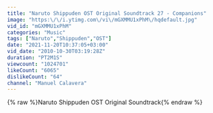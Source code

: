 ```yaml
---
title: "Naruto Shippuden OST Original Soundtrack 27 - Companions"
image: "https:\/\/i.ytimg.com\/vi\/mGXMMU1xPhM\/hqdefault.jpg"
vid_id: "mGXMMU1xPhM"
categories: "Music"
tags: ["Naruto","Shippuden","OST"]
date: "2021-11-20T10:37:05+03:00"
vid_date: "2010-10-30T03:19:28Z"
duration: "PT2M1S"
viewcount: "1024701"
likeCount: "6065"
dislikeCount: "64"
channel: "Manuel Calavera"
---
```

{% raw %}Naruto Shippuden OST Original Soundtrack{% endraw %}
